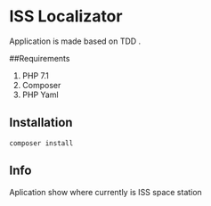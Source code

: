 # ISS Localizator

Application is made based on TDD . 

##Requirements

1. PHP 7.1
2. Composer
3. PHP Yaml

## Installation

```
composer install
```

## Info

Aplication show where currently is ISS space station 

